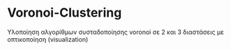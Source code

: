 # Voronoi-Clustering
Υλοποίηση αλγορίθμων συσταδοποίησης voronoi σε 2 και 3 διαστάσεις με οπτικοποίηση (visualization)
